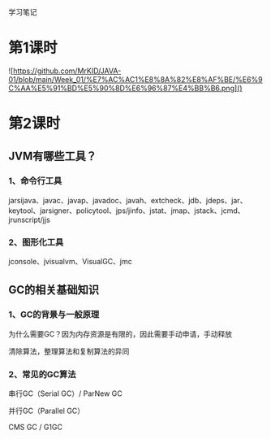 学习笔记

# 第1课时

![https://github.com/MrKID/JAVA-01/blob/main/Week_01/%E7%AC%AC1%E8%8A%82%E8%AF%BE/%E6%9C%AA%E5%91%BD%E5%90%8D%E6%96%87%E4%BB%B6.png]()

# 第2课时

## JVM有哪些工具？

### 1、命令行工具

jarsijava、javac、javap、javadoc、javah、extcheck、jdb、jdeps、jar、keytool、jarsigner、policytool、jps/jinfo、jstat、jmap、jstack、jcmd、jrunscript/jjs

### 2、图形化工具

jconsole、jvisualvm、VisualGC、jmc

## GC的相关基础知识

### 1、GC的背景与一般原理

为什么需要GC？因为内存资源是有限的，因此需要手动申请，手动释放

清除算法，整理算法和复制算法的异同

### 2、常见的GC算法

串行GC（Serial GC）/ ParNew GC

并行GC（Parallel GC）

CMS GC / G1GC

